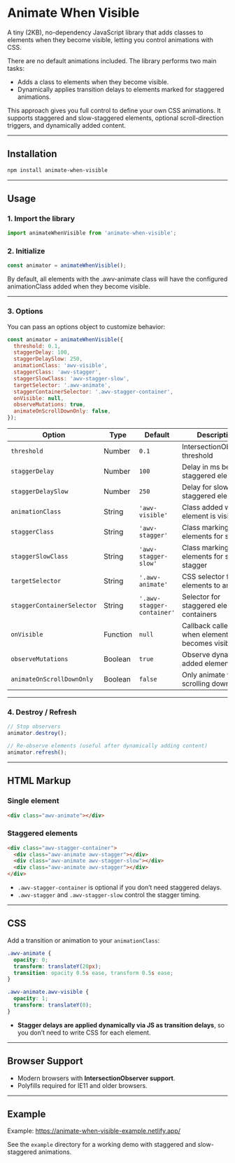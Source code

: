 # Animate When Visible

A tiny (2KB), no-dependency JavaScript library that adds classes to elements when they become visible, letting you control animations with CSS.

There are no default animations included. The library performs two main tasks:

- Adds a class to elements when they become visible.
- Dynamically applies transition delays to elements marked for staggered animations.

This approach gives you full control to define your own CSS animations. It supports staggered and slow-staggered elements, optional scroll-direction triggers, and dynamically added content.

---

## Installation

```bash
npm install animate-when-visible
```

---

## Usage

### 1. Import the library

```javascript
import animateWhenVisible from 'animate-when-visible';
```

### 2. Initialize

```javascript
const animator = animateWhenVisible();
```

By default, all elements with the .awv-animate class will have the configured animationClass added when they become visible.

---

### 3. Options

You can pass an options object to customize behavior:

```javascript
const animator = animateWhenVisible({
  threshold: 0.1,
  staggerDelay: 100,
  staggerDelaySlow: 250,
  animationClass: 'awv-visible',
  staggerClass: 'awv-stagger',
  staggerSlowClass: 'awv-stagger-slow',
  targetSelector: '.awv-animate',
  staggerContainerSelector: '.awv-stagger-container',
  onVisible: null,
  observeMutations: true,
  animateOnScrollDownOnly: false,
});
```

| Option                     | Type     | Default                    | Description                                  |
| -------------------------- | -------- | -------------------------- | -------------------------------------------- |
| `threshold`                | Number   | `0.1`                      | IntersectionObserver threshold               |
| `staggerDelay`             | Number   | `100`                      | Delay in ms between staggered elements       |
| `staggerDelaySlow`         | Number   | `250`                      | Delay for slow-staggered elements            |
| `animationClass`           | String   | `'awv-visible'`            | Class added when element is visible          |
| `staggerClass`             | String   | `'awv-stagger'`            | Class marking elements for stagger           |
| `staggerSlowClass`         | String   | `'awv-stagger-slow'`       | Class marking elements for slow stagger      |
| `targetSelector`           | String   | `'.awv-animate'`           | CSS selector for elements to animate         |
| `staggerContainerSelector` | String   | `'.awv-stagger-container'` | Selector for staggered element containers    |
| `onVisible`                | Function | `null`                     | Callback called when element becomes visible |
| `observeMutations`         | Boolean  | `true`                     | Observe dynamically added elements           |
| `animateOnScrollDownOnly`  | Boolean  | `false`                    | Only animate when scrolling down             |

---

### 4. Destroy / Refresh

```javascript
// Stop observers
animator.destroy();

// Re-observe elements (useful after dynamically adding content)
animator.refresh();
```

---

## HTML Markup

### Single element

```html
<div class="awv-animate"></div>
```

### Staggered elements

```html
<div class="awv-stagger-container">
  <div class="awv-animate awv-stagger"></div>
  <div class="awv-animate awv-stagger-slow"></div>
  <div class="awv-animate awv-stagger"></div>
</div>
```

- `.awv-stagger-container` is optional if you don’t need staggered delays.
- `.awv-stagger` and `.awv-stagger-slow` control the stagger timing.

---

## CSS

Add a transition or animation to your `animationClass`:

```css
.awv-animate {
  opacity: 0;
  transform: translateY(20px);
  transition: opacity 0.5s ease, transform 0.5s ease;
}

.awv-animate.awv-visible {
  opacity: 1;
  transform: translateY(0);
}
```

- **Stagger delays are applied dynamically via JS as transition delays**, so you don’t need to write CSS for each element.

---

## Browser Support

- Modern browsers with **IntersectionObserver support**.
- Polyfills required for IE11 and older browsers.

---

## Example

Example: https://animate-when-visible-example.netlify.app/

See the `example` directory for a working demo with staggered and slow-staggered animations.
